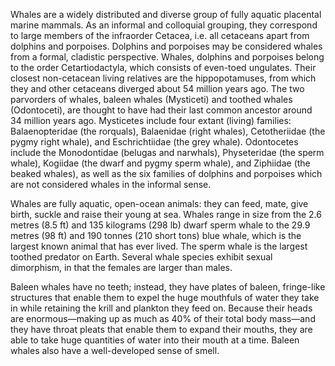 Whales are a widely distributed and diverse group of fully aquatic placental marine mammals. As an informal and colloquial grouping, they correspond to large members of the infraorder Cetacea, i.e. all cetaceans apart from dolphins and porpoises. Dolphins and porpoises may be considered whales from a formal, cladistic perspective. Whales, dolphins and porpoises belong to the order Cetartiodactyla, which consists of even-toed ungulates. Their closest non-cetacean living relatives are the hippopotamuses, from which they and other cetaceans diverged about 54 million years ago. The two parvorders of whales, baleen whales (Mysticeti) and toothed whales (Odontoceti), are thought to have had their last common ancestor around 34 million years ago. Mysticetes include four extant (living) families: Balaenopteridae (the rorquals), Balaenidae (right whales), Cetotheriidae (the pygmy right whale), and Eschrichtiidae (the grey whale). Odontocetes include the Monodontidae (belugas and narwhals), Physeteridae (the sperm whale), Kogiidae (the dwarf and pygmy sperm whale), and Ziphiidae (the beaked whales), as well as the six families of dolphins and porpoises which are not considered whales in the informal sense.

Whales are fully aquatic, open-ocean animals: they can feed, mate, give birth, suckle and raise their young at sea. Whales range in size from the 2.6 metres (8.5 ft) and 135 kilograms (298 lb) dwarf sperm whale to the 29.9 metres (98 ft) and 190 tonnes (210 short tons) blue whale, which is the largest known animal that has ever lived. The sperm whale is the largest toothed predator on Earth. Several whale species exhibit sexual dimorphism, in that the females are larger than males.

Baleen whales have no teeth; instead, they have plates of baleen, fringe-like structures that enable them to expel the huge mouthfuls of water they take in while retaining the krill and plankton they feed on. Because their heads are enormous—making up as much as 40% of their total body mass—and they have throat pleats that enable them to expand their mouths, they are able to take huge quantities of water into their mouth at a time. Baleen whales also have a well-developed sense of smell. 
